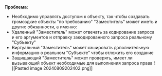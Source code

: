 **Проблема**:
- Необходимо управлять доступом к объекту, так чтобы создавать громоздкие объекты "по требованию"
"Заместитель" может иметь и другие обязанности, а именно:
- Удаленный "Заместитель" может отвечать за кодирование запроса и его аргументов и отправку закодированного запроса реальному "Субъекту"
- Виртуальный "Заместитель" может кэшировать дополнительную информацию о реальном "Субъекте" чтобы отложить его создание
- Защищающий "Заместитель" может проверять, имеет ли вызывающий объект необходимые для выполнения запроса права
![[Pasted image 20240809202402.png]]